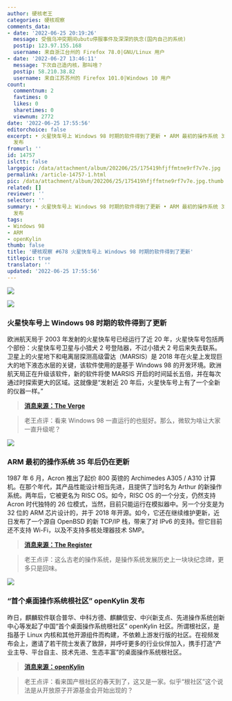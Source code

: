 ```yaml
---
author: 硬核老王
categories: 硬核观察
comments_data:
- date: '2022-06-25 20:19:26'
  message: 受俄乌冲突期间ubutu停服事件及深深的执念(国内自己的系统)
  postip: 123.97.155.168
  username: 来自浙江台州的 Firefox 78.0|GNU/Linux 用户
- date: '2022-06-27 13:46:11'
  message: 下次自己造内核，那叫啥？
  postip: 58.210.38.82
  username: 来自江苏苏州的 Firefox 101.0|Windows 10 用户
count:
  commentnum: 2
  favtimes: 0
  likes: 0
  sharetimes: 0
  viewnum: 2772
date: '2022-06-25 17:55:56'
editorchoice: false
excerpt: • 火星快车号上 Windows 98 时期的软件得到了更新 • ARM 最初的操作系统 35 年后仍在更新 • “首个桌面操作系统根社区” openKylin
  发布
fromurl: ''
id: 14757
islctt: false
largepic: /data/attachment/album/202206/25/175419hfjffmtne9rf7v7e.jpg
permalink: /article-14757-1.html
pic: /data/attachment/album/202206/25/175419hfjffmtne9rf7v7e.jpg.thumb.jpg
related: []
reviewer: ''
selector: ''
summary: • 火星快车号上 Windows 98 时期的软件得到了更新 • ARM 最初的操作系统 35 年后仍在更新 • “首个桌面操作系统根社区” openKylin
  发布
tags:
- Windows 98
- ARM
- openKylin
thumb: false
title: '硬核观察 #678 火星快车号上 Windows 98 时期的软件得到了更新'
titlepic: true
translator: ''
updated: '2022-06-25 17:55:56'
---
```


![](/data/attachment/album/202206/25/175419hfjffmtne9rf7v7e.jpg)


![](/data/attachment/album/202206/25/175426ohmsxx4n5jydhmyb.jpg)


### 火星快车号上 Windows 98 时期的软件得到了更新


欧洲航天局于 2003 年发射的火星快车号已经运行了近 20 年，火星快车号包括两个部份：火星快车号卫星与小猎犬 2 号登陆器，不过小猎犬 2 号后来失去联系。卫星上的火星地下和电离层探测高级雷达（MARSIS）是 2018 年在火星上发现巨大的地下液态水层的关键，该软件使用的是基于 Windows 98 的开发环境。欧洲航天局正在升级该软件，新的软件将使 MARSIS 开启的时间延长五倍，并在每次通过时探索更大的区域。这就像是“发射近 20 年后，火星快车号上有了一个全新的仪器一样。”



> 
> **[消息来源：The Verge](https://www.theverge.com/2022/6/24/23181715/mars-express-marsis-windows-98-upgrade-esa)**
> 
> 
> 



> 
> 老王点评：看来 Windows 98 一直运行的也挺好。那么，微软为啥让大家一直升级呢？
> 
> 
> 


![](/data/attachment/album/202206/25/175450c77ttj7y7yt5iytr.jpg)


### ARM 最初的操作系统 35 年后仍在更新


1987 年 6 月，Acron 推出了起价 800 英镑的 Archimedes A305 / A310 计算机。在那个年代，其产品性能设计相当先进，且提供了当时名为 Arthur 的新操作系统。两年后，它被更名为 RISC OS。如今，RISC OS 的一个分支，仍然支持 Acron 时代独特的 26 位模式，当然，目前只能运行在模拟器中。另一个分支是为 32 位的 ARM 芯片设计的，并于 2018 年开源。如今，它还在继续维护更新，近日发布了一个源自 OpenBSD 的新 TCP/IP 栈，带来了对 IPv6 的支持。但它目前还不支持 Wi-Fi，以及不支持多核处理器技术 SMP。



> 
> **[消息来源：The Register](https://www.theregister.com/2022/06/21/risc_os_35/)**
> 
> 
> 



> 
> 老王点评：这么古老的操作系统，是操作系统发展历史上一块块纪念碑，更多只是回味。
> 
> 
> 


![](/data/attachment/album/202206/25/175507spctttlap1rqir8l.jpg)


### “首个桌面操作系统根社区” openKylin 发布


昨日，麒麟软件联合普华、中科方德、麒麟信安、中兴新支点、先进操作系统创新中心等发起了中国“首个桌面操作系统根社区” openKylin 社区。所谓根社区，是指基于 Linux 内核和其他开源组件而构建，不依赖上游发行版的社区。在视频发布会上，邀请了若干院士发表了致辞，并呼吁更多的行业伙伴加入，携手打造“产业主导、平台自主、技术先进、生态丰富”的桌面操作系统根社区。



> 
> **[消息来源：openKylin](https://mp.weixin.qq.com/s/NneK8FSbOJSL_4Upn7G_ag)**
> 
> 
> 



> 
> 老王点评：看来国产根社区的春天到了，这又是一家。似乎“根社区”这个说法是从开放原子开源基金会开始出现的？
> 
> 
>